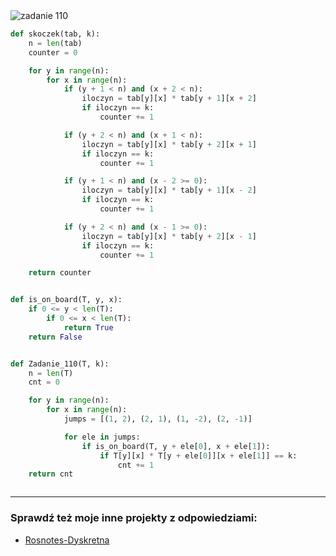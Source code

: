 <picture>
  <source srcset="../../srt/zbior_zadan/110.png" media="(prefers-color-scheme: light)">
  <source srcset="../../srt/zbior_zadan/black_110.png" media="(prefers-color-scheme: dark)">
  <img src="../../srt/zbior_zadan/black_110.png" alt="zadanie 110">
</picture>

```python
def skoczek(tab, k):
    n = len(tab)
    counter = 0

    for y in range(n):
        for x in range(n):
            if (y + 1 < n) and (x + 2 < n):
                iloczyn = tab[y][x] * tab[y + 1][x + 2]
                if iloczyn == k:
                    counter += 1

            if (y + 2 < n) and (x + 1 < n):
                iloczyn = tab[y][x] * tab[y + 2][x + 1]
                if iloczyn == k:
                    counter += 1

            if (y + 1 < n) and (x - 2 >= 0):
                iloczyn = tab[y][x] * tab[y + 1][x - 2]
                if iloczyn == k:
                    counter += 1

            if (y + 2 < n) and (x - 1 >= 0):
                iloczyn = tab[y][x] * tab[y + 2][x - 1]
                if iloczyn == k:
                    counter += 1

    return counter


def is_on_board(T, y, x):
    if 0 <= y < len(T):
        if 0 <= x < len(T):
            return True
    return False


def Zadanie_110(T, k):
    n = len(T)
    cnt = 0

    for y in range(n):
        for x in range(n):
            jumps = [(1, 2), (2, 1), (1, -2), (2, -1)]

            for ele in jumps:
                if is_on_board(T, y + ele[0], x + ele[1]):
                    if T[y][x] * T[y + ele[0]][x + ele[1]] == k:
                        cnt += 1
    return cnt



```

---
### Sprawdź też moje inne projekty z odpowiedziami:
- [Rosnotes-Dyskretna](https://github.com/kamilGie/Rosnotes-Dyskretna)
